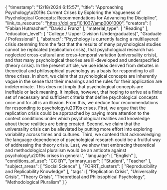 {
    "timestamp": "12/18/2024 6:15:57",
    "title": "Approaching Psychology\u2019s Current Crises by Exploring the Vagueness of Psychological Concepts: Recommendations for Advancing the Discipline",
    "link_to_resource": "https://doi.org/10.1037/amp0001300",
    "creators": [
        "Fabian Hutmacher",
        "David J Franz"
    ],
    "material_type": [
        "Reading"
    ],
    "education_level": [
        "College / Upper Division (Undergraduates)",
        "Graduate / Professional"
    ],
    "abstract": "Psychology is currently facing a multilayered crisis stemming from the fact that the results of many psychological studies cannot be replicated (replication crisis), that psychological research has neglected cross-cultural and cross-temporal variation (universality crisis), and that many psychological theories are ill-developed and underspecified (theory crisis). In the present article, we use ideas derived from debates in theoretical and philosophical psychology as a basis for responding to all three crises. In short, we claim that psychological concepts are inherently vague in the sense that their meanings and the rules for their application are indeterminate. This does not imply that psychological concepts are ineffable or lack meaning. It implies, however, that hoping to arrive at a finite set of necessary and sufficient criteria that define psychological concepts once and for all is an illusion. From this, we deduce four recommendations for responding to psychology\u2019s crises. First, we argue that the replication crisis could be approached by paying more attention to the context conditions under which psychological realities and knowledge about these realities are being created. Second, we claim that the universality crisis can be alleviated by putting more effort into exploring variability across times and cultures. Third, we contend that acknowledging the language dependence of psychological research could be a fruitful way of addressing the theory crisis. Last, we show that embracing theoretical and methodological pluralism would be an antidote against psychology\u2019s crises in general.",
    "language": [
        "English"
    ],
    "conditions_of_use": "CC BY",
    "primary_user": [
        "Student",
        "Teacher"
    ],
    "subject_areas": [
        "Social Science"
    ],
    "FORRT_clusters": [
        "Reproducibility and Replicability Knowledge"
    ],
    "tags": [
        "Replication Crisis",
        "Universality Crisis",
        "Theory Crisis",
        "Theoretical and Philosophical Psychology",
        "Methodological Pluralism"
    ]
}